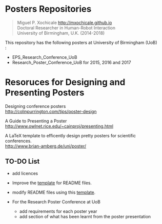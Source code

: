 # Posters Repositories

> Miguel P. Xochicale http://mxochicale.github.io  
> Doctoral Researcher in Human-Robot Interaction  
> University of Birmingham, U.K. (2014-2018)


This repository has the following posters at University of
Birmingham (UoB) :  
* EPS_Research_Conference_UoB 	
* Research_Poster_Conference_UoB for 2015, 2016 and 2017



# Resoruces for Designing and Presenting Posters

  Designing conference posters  
  http://colinpurrington.com/tips/poster-design

  A Guide to Presenting a Poster  
  http://www.owlnet.rice.edu/~cainproj/presenting.html


  A LaTeX template to efficently design pretty posters for scientific conferences.  
  http://www.brian-amberg.de/uni/poster/


## TO-DO List
* add licences
* Improve the [template](https://github.com/mxochicale/PhD/blob/master/posters/Research_Poster_Conference_UoB/2015/README.rst) for README files.
* modify README files using this [template](https://github.com/mxochicale/PhD/blob/master/posters/Research_Poster_Conference_UoB/2015/README.rst).

* For the Research Poster Conference at UoB
  * add requirements for each poster year
  * add section of what has been learnt from the poster presentation
